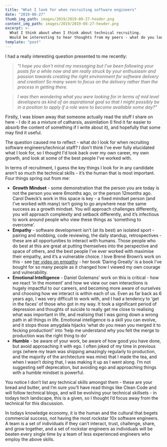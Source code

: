 ```yaml
---
title: "What I look for when recruiting software engineers"
date: "2019-08-27"
thumb_img_path: images/2019/2019-08-27-header.png
content_img_path: images/2019/2019-08-27-header.png
excerpt: >-
  What I think about when I think about technical recruiting.
  Would be interesting to hear thoughts from my peers - what do you look for when recruiting technical staff?  Do you look for a strong technical fit? A strong 'culture fit'​? Something else?
template: "post"
---
```


I had a really interesting question presented to me recently:

> _"I hope you don't mind my messaging but I've been following your posts for a while now and am really struck by your enthusiasm and passion towards creating the right environment for software delivery and creation! So many seem to focus on the delivery rather than the process in getting there._

> _I was then wondering what you were looking for in terms of mid level developers as kind of an aspirational goal so that I might possibly be in a position to apply if a role were to become available some day?"_

Firstly, I was blown away that someone actually read the stuff I share on here - I do it as a mixture of catharsis, assimilation (I find it far easier to absorb the content of something if I write about it), and hopefully that some may find it useful.

The question caused me to reflect - what _do_ I look for when recruiting software engineers/technical staff? I don't think I've ever fully elucidated what I look for, so I thought I'd look back over my own career, my own growth, and look at some of the best people I've worked with.

In terms of recruitment, I guess the key things I look for in any candidate aren’t so much the technical skills - it’s the human that is most important. Four things spring out from me:

*   **Growth Mindset** - some demonstration that the person you are today is not the person you were 6months ago, or the person 12months ago. Carol Dweck’s work in this space is key - a fixed mindset person (and I’ve worked with many) isn’t going to go anywhere near the same success as a growth mindset. You will approach challenges differently, you will approach complexity and setback differently, and it’s infectious to work around people who view these things as ‘something to overcome’.
*   **Empathy** - software development isn’t (at its best) an isolated sport - pairing and mobbing, code reviewing, the daily standup, retrospectives - these are all opportunities to interact with humans. Those people who do best at this are great at putting themselves into the perspective and space of others, and the best people I’ve ever worked with maximise their empathy, and it’s a vulnerable choice. I love Brené Brown’s work on this - see [her video on empathy](https://www.youtube.com/watch?v=1Evwgu369Jw) - her book ‘Daring Greatly’ is a book I’ve bought for so many people as it changed how I viewed my own courage and vulnerability.
*   **Emotional Intelligence** - Daniel Golemans’ work on this is critical - how we react ‘in the moment’ and how we view our own interactions is hugely impactful to our careers, and becoming more aware of ourselves and choosing how we interact is within each of us. Even as far back as 6 years ago, I was very difficult to work with, and I had a tendency to ‘get in the faces’ of those who got in my way. It took a significant period of depression and thoughts of suicide to really get me close to realising what was important in life, and realising that I was going down a wrong path in all things in life. Emotional intelligence is a skill you can evolve, and it stops those amygdala hijacks ‘what do you mean you merged it to fecking production!’ into ‘help me understand why you felt the merge to production was the right thing to do’
*   **Humble** - be aware of your work, be aware of how good you have done, but avoid approaching it with ego. I often joked of my time in previous orgs (where my team was shipping amazingly regularly to production, and the majority of the architecture was mine) that I made the tea, and when I wasn’t doing that, I was making it up as I went along. I’m not suggesting self deprecation, but avoiding ego and approaching things with a humble mindset is powerful.

You notice I don’t list any technical skills amongst them - these are your bread and butter, and I’m sure you’ll have read things like Clean Code and will follow technical blogs, and will be evolving your technical skillsets - in todays tech landscape, this is a given, so I thought I’d focus away from the technical for this discussion.

In todays knowledge economy, it is the human and the cultural that begets commercial success, not having the most rockstar 10x software engineers. A team is a set of individuals if they can’t interact, trust, challenge, share, and grow together, and a set of rockstar engineers as individuals will be beaten every single time by a team of less experienced engineers who employ the above skills.
